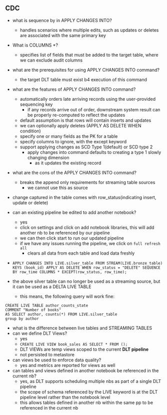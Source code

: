 ## CDC
- what is sequence by in APPLY CHANGES INTO?
	- handles scenarios where multiple edits, such as updates or deletes are associated with the same primary key
- What is COLUMNS \*?
	- specifies list of fields that must be added to the target table, where we can exclude audit columns
- what are the prerequisites for using APPLY CHANGES INTO command?
	- the target DLT table must exist b4 execution of this command
- what are the features of APPLY CHANGES INTO command?
	- automatically orders late arriving records using the user-provided sequencing key
		- if any records arrive out of order, downstream system result can be properly re-computed to reflect the updates
	- default assumption is that rows will contain inserts and updates
	- we can optionally apply deletes (APPLY AS DELETE WHEN condition)
	- specify one or many fields as the PK for a table
	- specify columns to ignore, with the except keyword
	- support applying changes as SCD Type 1(default) or SCD type 2
		- apply changes into command defaults to creating a type 1 slowly changing dimension
			- as it updates the existing record
- what are the cons of the APPLY CHANGES INTO command?
	- breaks the append only requirements for streaming table sources
		- we cannot use this as source
- change captured in the table comes with row_status(indicating insert, update or delete)
- can an existing pipeline be edited to add another notebook?
	- yes
	- click on settings and click on add notebook libraries, this will add another nb to be referenced by our pipeline
	- we can then click start to run our updated pipeline
	- if we have any issues running the pipeline, we click on `full refresh all`
		- clears all data from each table and load data freshly

- ```APPLY CHANGES INTO LIVE.silver_table FROM STREAM(LIVE.bronze_table) KEYS (book_id) APPLY AS DELETE WHEN row_status = "DELETE" SEQUENCE BY row_time COLUMNS * EXCEPT(row_status, row_time);```
- the above silver table can no longer be used as a streaming source, but it can be used as a DELTA LIVE TABLE
	- this means, the following query will work fine:
```
CREATE LIVE TABLE author_counts_state
COMMENT "Number of books"
AS SELECT author, counts(*) FROM LIVE.silver_table
group by author
```
- what is the difference between live tables and STREAMING TABLES
- can we define DLT Views?
	- yes
	- ```CREATE LIVE VIEW book_sales AS SELECT * FROM ();```
	- DLT VIEWs are temp views scoped to the current **DLT pipeline**
	- not persisted to metastore
- can views be used to enforce data quality?
	- yes and metrics are reported for views as well
- can tables and views defined in another notebook be referenced in the current nb?
	- yes, as DLT supports scheduling multiple nbs as part of a single DLT pipeline
	- the scope of schema referenced by the LIVE keyword is at the DLT pipeline level rather than the notebook level
	- this allows tables defined in another nb within the same pp to be referenced in the current nb